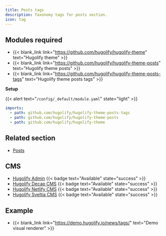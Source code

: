 ```yaml
---
title: Posts tags
description: Taxonomy tags for posts section.
icon: tag
---
```


## Modules required

- {{< blank_link link="https://github.com/hugolify/hugolify-theme" text="Hugolify theme" >}}
- {{< blank_link link="https://github.com/hugolify/hugolify-theme-posts" text="Hugolify theme posts" >}}
- {{< blank_link link="https://github.com/hugolify/hugolify-theme-posts-tags" text="Hugolify theme posts tags" >}}

**Setup**

{{< alert text="`/config/_default/module.yaml`" state="light" >}}

```yml
imports:
  - path: github.com/hugolify/hugolify-theme-posts-tags
  - path: github.com/hugolify/hugolify-theme-posts
  - path: github.com/hugolify/hugolify-theme
```

## Related section

- [Posts](/docs/sections/posts/)

## CMS

- [Hugolify Admin](/docs/cms/admin/) {{< badge text="Available" state="success" >}}
- [Hugolify Decap CMS](/docs/cms/decap-cms/) {{< badge text="Available" state="success" >}}
- [Hugolify Netlify CMS](/docs/cms/netlify-cms/) {{< badge text="Available" state="success" >}}
- [Hugolify Sveltia CMS](/docs/cms/sveltia-cms/) {{< badge text="Available" state="success" >}}

## Example

- {{< blank_link link="https://demo.hugolify.io/news/tags/" text="Demo visual renderer" >}}

